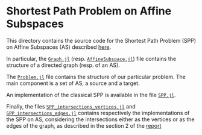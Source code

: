 # Shortest Path Problem on Affine Subspaces

This directory contains the source code for the Shortest Path Problem (SPP) on Affine Subspaces (AS) described [here](../../report/SPP-affine_subspaces.pdf).

In particular, the [`Graph.jl`](./Graph.jl) (resp. [`AffineSubspace.jl`](./AffineSubspace.jl)) file contains the structure of a directed graph (resp. of an AS). 

The [`Problem.jl`](./Problem.jl) file contains the structure of our particular problem. The main component is a set of AS, a source and a target.

An implementation of the classical SPP is available in the file [`SPP.jl`](./SPP.jl).

Finally, the files [`SPP_intersections_vertices.jl`](./SPP_intersections_vertices.jl) and [`SPP_intersections_edges.jl`](./SPP_intersections_edges.jl) contains respectively the implementations of the SPP on AS, considering the intersections either as the vertices or as the edges of the graph, as described in the section 2 of the [report](../../report/SPP-affine_subspaces.pdf)